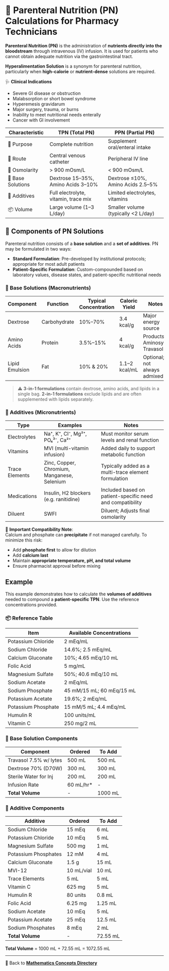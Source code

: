 # 🧮 Parenteral Nutrition (PN) Calculations for Pharmacy Technicians

<!-- 
## Reference

Pharmacy Calculations, 6e; Morton Publishing | Chapter 32
-->

**Parenteral Nutrition (PN)** is the administration of **nutrients directly into the bloodstream** through intravenous (IV) infusion. It is used for patients who cannot obtain adequate nutrition via the gastrointestinal tract.

**Hyperalimentation Solution** is a synonym for parenteral nutrition, particularly when **high-calorie** or **nutrient-dense** solutions are required.

🩺 **Clinical Indications**

- Severe GI disease or obstruction
- Malabsorption or short bowel syndrome
- Hyperemesis gravidarum
- Major surgery, trauma, or burns
- Inability to meet nutritional needs enterally
- Cancer with GI involvement

| Characteristic | TPN (Total PN) | PPN (Partial PN) |
|----------------|----------------|------------------|
| 🧠 Purpose | Complete nutrition | Supplement oral/enteral intake |
| 💉 Route | Central venous catheter | Peripheral IV line |
| 🧪 Osmolarity | > 900 mOsm/L | < 900 mOsm/L |
| 🧱 Base Solutions | Dextrose 15–35%, Amino Acids 3–10% | Dextrose ≤10%, Amino Acids 2.5–5% |
| 🧂 Additives | Full electrolyte, vitamin, trace mix | Limited electrolytes, vitamins |
| 📦 Volume | Large volume (1–3 L/day) | Smaller volume (typically <2 L/day) |

## 🧩 Components of PN Solutions

Parenteral nutrition consists of a **base solution** and a **set of additives**. PN may be formulated in two ways:

- **Standard Formulation**: Pre-developed by institutional protocols; appropriate for most adult patients
- **Patient-Specific Formulation**: Custom-compounded based on laboratory values, disease states, and patient-specific nutritional needs

### 🧱 Base Solutions (Macronutrients)

| Component | Function | Typical Concentration | Caloric Yield | Notes |
|-----------|----------|-----------------------|---------------|-------|
| Dextrose | Carbohydrate | 10%–70% | 3.4 kcal/g | Major energy source |
| Amino Acids | Protein | 3.5%–15% | 4 kcal/g | Products: Aminosyn, Travasol |
| Lipid Emulsion | Fat | 10% & 20% | 1.1–2 kcal/mL | Optional; not always admixed |

> ⚠️ **3-in-1 formulations** contain dextrose, amino acids, and lipids in a single bag. **2-in-1 formulations** exclude lipids and are often supplemented with lipids separately.

### 💊 Additives (Micronutrients)

| Type | Examples | Notes |
|------|----------|-------|
| Electrolytes | Na⁺, K⁺, Cl⁻, Mg²⁺, PO₄³⁻, Ca²⁺ | Must monitor serum levels and renal function |
| Vitamins | MVI (multi-vitamin infusion) | Added daily to support metabolic function |
| Trace Elements | Zinc, Copper, Chromium, Manganese, Selenium | Typically added as a multi-trace element formulation |
| Medications | Insulin, H2 blockers (e.g. ranitidine) | Included based on patient-specific need and compatibility |
| Diluent | SWFI | Diluent; Adjusts final osmolarity |

🚨 **Important Compatibility Note**:  
Calcium and phosphate can **precipitate** if not managed carefully. To minimize this risk:

- Add **phosphate first** to allow for dilution
- Add **calcium last**
- Maintain **appropriate temperature, pH, and total volume**
- Ensure pharmacist approval before mixing

## Example

This example demonstrates how to calculate the **volumes of additives** needed to compound a **patient-specific TPN**. Use the reference concentrations provided.

### 📦 Reference Table

| **Item**              | **Available Concentrations**               |
|-----------------------|--------------------------------------------|
| Potassium Chloride    | 2 mEq/mL                                   |
| Sodium Chloride       | 14.6%; 2.5 mEq/mL                          |
| Calcium Gluconate     | 10%; 4.65 mEq/10 mL                        |
| Folic Acid            | 5 mg/mL                                    |
| Magnesium Sulfate     | 50%; 40.6 mEq/10 mL                        |
| Sodium Acetate        | 2 mEq/mL                                   |
| Sodium Phosphate      | 45 mM/15 mL; 60 mEq/15 mL                  |
| Potassium Acetate     | 19.6%; 2 mEq/mL                            |
| Potassium Phosphate   | 15 mM/5 mL; 4.4 mEq/mL                     |
| Humulin R             | 100 units/mL                               |
| Vitamin C             | 250 mg/2 mL                                |

### 🧱 Base Solution Components

| **Component**           | **Ordered** | **To Add** |
|-------------------------|-------------|------------|
| Travasol 7.5% w/ lytes  | 500 mL      | 500 mL     |
| Dextrose 70% (D70W)     | 300 mL      | 300 mL     |
| Sterile Water for Inj   | 200 mL      | 200 mL     |
| Infusion Rate           | 60 mL/hr*   | -          |
| **Total Volume**        | -           | 1000 mL |

### 💊 Additive Components

| **Additive**            | **Ordered** | **To Add** |
|-------------------------|-------------|------------|
| Sodium Chloride         | 15 mEq      | 6 mL |
| Potassium Chloride      | 10 mEq      | 5 mL |
| Magnesium Sulfate       | 500 mg      | 1 mL |
| Potassium Phosphates    | 12 mM       | 4 mL |
| Calcium Gluconate       | 1.5 g       | 15 mL |
| MVI-12                  | 10 mL/vial  | 10 mL |
| Trace Elements          | 5 mL        | 5 mL |
| Vitamin C               | 625 mg      | 5 mL |
| Humulin R               | 80 units    | 0.8 mL |
| Folic Acid              | 6.25 mg     | 1.25 mL |
| Sodium Acetate          | 10 mEq      | 5 mL |
| Potassium Acetate       | 25 mEq      | 12.5 mL |
| Sodium Phosphates       | 8 mEq       | 2 mL |
| **Total Volume**        | -           | 72.55 mL |

**Total Volume** = 1000 mL + 72.55 mL = 1072.55 mL

---

🔗 Back to [**Mathematics Concepts Directory**](./readme.md)
